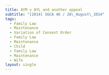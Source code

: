 ```yaml
---
title: AYM v AYL and another appeal
subtitle: "[2014] SGCA 46 / 26\_August\_2014"
tags:
  - Family Law
  - Maintenance
  - Variation of Consent Order
  - Family Law
  - Maintenance
  - Child
  - Family Law
  - Maintenance
  - Wife
layout: single
---
```


